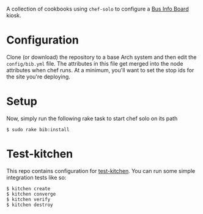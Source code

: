 A collection of cookbooks using `chef-solo` to configure a [Bus Info
Board][bib] kiosk.

Configuration
=============
Clone (or download) the repository to a base Arch system and then edit
the `config/bib.yml` file. The attributes in this file get merged into
the node attributes when chef runs.  At a minimum, you'll want to set
the stop ids for the site you're deploying.

Setup
=====
Now, simply run the following rake task to start chef solo on its path

```
$ sudo rake bib:install
```

Test-kitchen
============
This repo contains configuration for [test-kitchen][tk]. You can run
some simple integration tests like so:

```
$ kitchen create
$ kitchen converge
$ kitchen verify
$ kitchen destroy
```

[bib]: https://github.com/umts/BusInfoBoard
[tk]: http://kitchen.ci/
